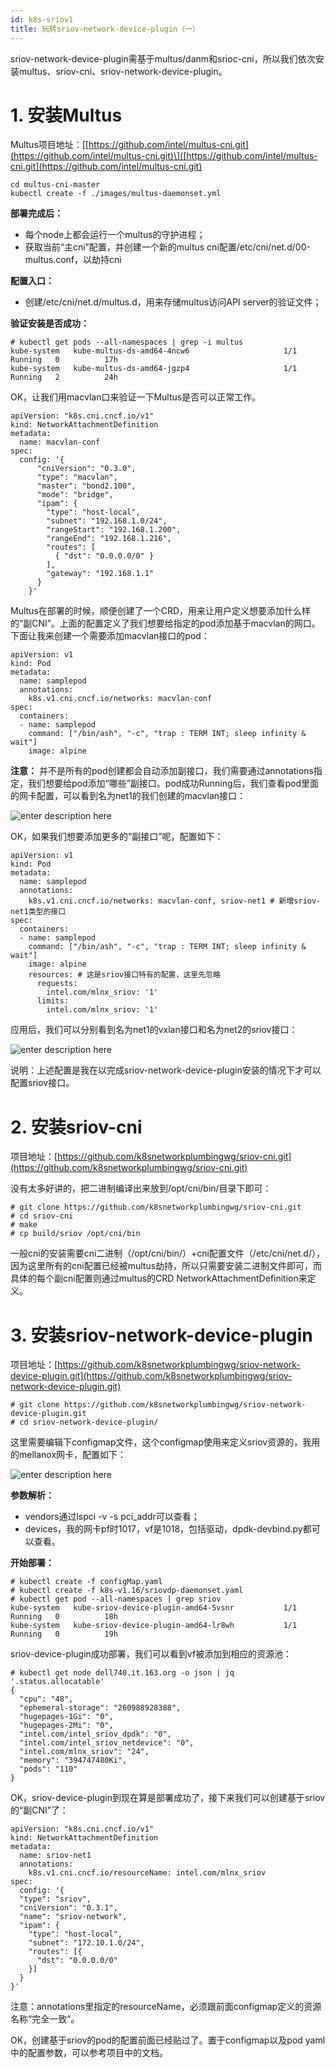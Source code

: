 ```yaml
---
id: k8s-sriov1
title: 玩转sriov-network-device-plugin（一）
---
```


sriov-network-device-plugin需基于multus/danm和srioc-cni，所以我们依次安装multus、sriov-cni、sriov-network-device-plugin。

# 1\. 安装Multus

Multus项目地址：\[[https://github.com/intel/multus-cni.git](https://github.com/intel/multus-cni.git)\]([https://github.com/intel/multus-cni.git](https://github.com/intel/multus-cni.git)

```
cd multus-cni-master
kubectl create -f ./images/multus-daemonset.yml
```

**部署完成后：**

* 每个node上都会运行一个multus的守护进程；
* 获取当前“主cni”配置，并创建一个新的multus cni配置/etc/cni/net.d/00-multus.conf，以劫持cni

**配置入口：**

* 创建/etc/cni/net.d/multus.d，用来存储multus访问API server的验证文件；
    
**验证安装是否成功：**

```
# kubectl get pods --all-namespaces | grep -i multus
kube-system   kube-multus-ds-amd64-4ncw6                     1/1     Running   0          17h
kube-system   kube-multus-ds-amd64-jgzp4                     1/1     Running   2          24h
```

OK，让我们用macvlan口来验证一下Multus是否可以正常工作。

```
apiVersion: "k8s.cni.cncf.io/v1"
kind: NetworkAttachmentDefinition
metadata:
  name: macvlan-conf
spec:
  config: '{
      "cniVersion": "0.3.0",
      "type": "macvlan",
      "master": "bond2.100",
      "mode": "bridge",
      "ipam": {
        "type": "host-local",
        "subnet": "192.168.1.0/24",
        "rangeStart": "192.168.1.200",
        "rangeEnd": "192.168.1.216",
        "routes": [
          { "dst": "0.0.0.0/0" }
        ],
        "gateway": "192.168.1.1"
      }
    }'
```

Multus在部署的时候，顺便创建了一个CRD，用来让用户定义想要添加什么样的“副CNI”。上面的配置定义了我们想要给指定的pod添加基于macvlan的网口。下面让我来创建一个需要添加macvlan接口的pod：

~~~
apiVersion: v1
kind: Pod
metadata:
  name: samplepod
  annotations:
    k8s.v1.cni.cncf.io/networks: macvlan-conf
spec:
  containers:
  - name: samplepod
    command: ["/bin/ash", "-c", "trap : TERM INT; sleep infinity & wait"]
    image: alpine
~~~

**注意：**
并不是所有的pod创建都会自动添加副接口，我们需要通过annotations指定，我们想要给pod添加“哪些”副接口。pod成功Running后，我们查看pod里面的网卡配置，可以看到名为net1的我们创建的macvlan接口：

![enter description here](./images/1614305778007.png)

OK，如果我们想要添加更多的“副接口”呢，配置如下：

```
apiVersion: v1
kind: Pod
metadata:
  name: samplepod
  annotations:
    k8s.v1.cni.cncf.io/networks: macvlan-conf, sriov-net1 # 新增sriov-net1类型的接口
spec:
  containers:
  - name: samplepod
    command: ["/bin/ash", "-c", "trap : TERM INT; sleep infinity & wait"]
    image: alpine
    resources: # 这是sriov接口特有的配置，这里先忽略
      requests:
        intel.com/mlnx_sriov: '1'
      limits:
        intel.com/mlnx_sriov: '1'
```

应用后，我们可以分别看到名为net1的vxlan接口和名为net2的sriov接口：

![enter description here](./images/1614305806391.png)

说明：上述配置是我在以完成sriov-network-device-plugin安装的情况下才可以配置sriov接口。

# 2\. 安装sriov-cni

项目地址：[https://github.com/k8snetworkplumbingwg/sriov-cni.git](https://github.com/k8snetworkplumbingwg/sriov-cni.git)

没有太多好讲的，把二进制编译出来放到/opt/cni/bin/目录下即可：

```
# git clone https://github.com/k8snetworkplumbingwg/sriov-cni.git
# cd sriov-cni
# make
# cp build/sriov /opt/cni/bin
```

一般cni的安装需要cni二进制（/opt/cni/bin/）+cni配置文件（/etc/cni/net.d/），因为这里所有的cni配置已经被multus劫持，所以只需要安装二进制文件即可，而具体的每个副cni配置则通过multus的CRD NetworkAttachmentDefinition来定义。

# 3\. 安装sriov-network-device-plugin

项目地址：[https://github.com/k8snetworkplumbingwg/sriov-network-device-plugin.git](https://github.com/k8snetworkplumbingwg/sriov-network-device-plugin.git)

```
# git clone https://github.com/k8snetworkplumbingwg/sriov-network-device-plugin.git
# cd sriov-network-device-plugin/
```

这里需要编辑下configmap文件，这个configmap使用来定义sriov资源的，我用的mellanox网卡，配置如下：

![enter description here](./images/1614305844183.png)

**参数解析：**

 - vendors通过lspci -v -s pci\_addr可以查看；
 - devices，我的网卡pf时1017，vf是1018，包括驱动，dpdk-devbind.py都可以查看。

**开始部署：**
```
# kubectl create -f configMap.yaml
# kubectl create -f k8s-v1.16/sriovdp-daemonset.yaml
# kubectl get pod --all-namespaces | grep sriov
kube-system   kube-sriov-device-plugin-amd64-5vsnr           1/1     Running   0          18h
kube-system   kube-sriov-device-plugin-amd64-lr8wh           1/1     Running   0          19h
```

sriov-device-plugin成功部署，我们可以看到vf被添加到相应的资源池：

```
# kubectl get node dell740.it.163.org -o json | jq '.status.allocatable'
{
  "cpu": "48",
  "ephemeral-storage": "260988928388",
  "hugepages-1Gi": "0",
  "hugepages-2Mi": "0",
  "intel.com/intel_sriov_dpdk": "0",
  "intel.com/intel_sriov_netdevice": "0",
  "intel.com/mlnx_sriov": "24",
  "memory": "394747480Ki",
  "pods": "110"
}
```

OK，sriov-device-plugin到现在算是部署成功了，接下来我们可以创建基于sriov的“副CNI”了：

```
apiVersion: "k8s.cni.cncf.io/v1"
kind: NetworkAttachmentDefinition
metadata:
  name: sriov-net1
  annotations:
    k8s.v1.cni.cncf.io/resourceName: intel.com/mlnx_sriov
spec:
  config: '{
  "type": "sriov",
  "cniVersion": "0.3.1",
  "name": "sriov-network",
  "ipam": {
    "type": "host-local",
    "subnet": "172.10.1.0/24",
    "routes": [{
      "dst": "0.0.0.0/0"
    }]
  }
}'
```

注意：annotations里指定的resourceName，必须跟前面configmap定义的资源名称“完全一致”。

OK，创建基于sriov的pod的配置前面已经贴过了。置于configmap以及pod yaml中的配置参数，可以参考项目中的文档。


